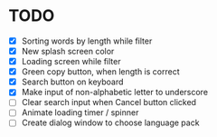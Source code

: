 # TODO 

- [x] Sorting words by length while filter
- [x] New splash screen color
- [x] Loading screen while filter
- [x] Green copy button, when length is correct
- [x] Search button on keyboard
- [x] Make input of non-alphabetic letter to underscore
- [ ] Clear search input when Cancel button clicked
- [ ] Animate loading timer / spinner
- [ ] Create dialog window to choose language pack